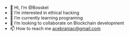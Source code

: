 - 👋 Hi, I’m @Bosskel
- 👀 I’m interested in ethical hacking
- 🌱 I’m currently learning programing
- 💞️ I’m looking to collaborate on Blockchain development
- 📫 How to reach me acebraniac@gmail.com


<!---
Bosskel/Bosskel is a ✨ special ✨ repository because its `README.md` (this file) appears on your GitHub profile.
You can click the Preview link to take a look at your changes.
--->
